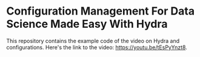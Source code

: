 # Configuration Management For Data Science Made Easy With Hydra

This repository contains the example code of the video on Hydra and configurations. Here's the link to the video: https://youtu.be/tEsPyYnzt8.
